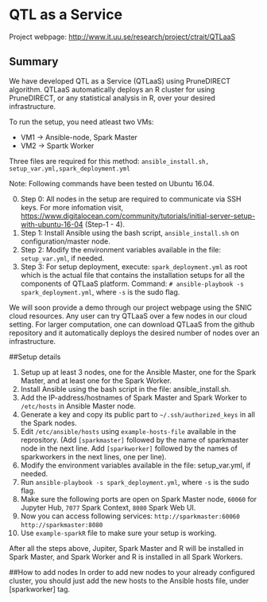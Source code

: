 # QTL as a Service

Project webpage: http://www.it.uu.se/research/project/ctrait/QTLaaS

## Summary
We have developed QTL as a Service (QTLaaS) using PruneDIRECT algorithm. QTLaaS automatically deploys an R cluster for using PruneDIRECT, or any statistical analysis in R, over your desired infrastructure.

To run the setup, you need atleast two VMs:
 - VM1 -> Ansible-node, Spark Master
 - VM2 -> Spartk Worker
 
Three files are required for this method: `ansible_install.sh, setup_var.yml,spark_deployment.yml`

Note: Following commands have been tested on Ubuntu 16.04.  

0. Step 0: All nodes in the setup are required to communicate via SSH keys. For more infomation visit,  https://www.digitalocean.com/community/tutorials/initial-server-setup-with-ubuntu-16-04 (Step-1 - 4).  
1. Step 1: Install Ansible using the bash script, `ansible_install.sh` on configuration/master node.
2. Step 2: Modify the environment variables available in the file: `setup_var.yml`, if needed.
3. Step 3: For setup deployment, execute: `spark_deployment.yml` as root which is the actual file that contains the installation setups for all the components of QTLaaS platform. Command: `# ansible-playbook -s spark_deployment.yml`, where `-s` is the sudo flag. 

We will soon provide a demo through our project webpage using the SNIC cloud resources. Any user can try QTLaaS over a few nodes in our cloud setting. For larger computation, one can download QTLaaS from the github repository and it automatically deploys the desired number of nodes over an infrastructure.

##Setup details

1. Setup up at least 3 nodes, one for the Ansible Master, one for the Spark Master, and at least one for the Spark Worker. 
2. Install Ansible using the bash script in the file: ansible_install.sh.
3. Add the IP-address/hostnames of Spark Master and Spark Worker to 
`/etc/hosts`
in Ansible Master node.
4. Generate a key and copy its public part to `~/.ssh/authorized_keys` in all the Spark nodes.
5. Edit `/etc/ansible/hosts` using `example-hosts-file` available in the reprository. (Add `[sparkmaster]` followed by the name of sparkmaster node in the next line. Add `[sparkworker]` followed by the names of sparkworkers in the next lines, one per line).
6. Modify the environment variables available in the file: setup_var.yml, if needed.
7. Run `ansible-playbook -s spark_deployment.yml`, where `-s` is the sudo flag.
8. Make sure the following ports are open on Spark Master node, `60060` for Jupyter Hub, `7077` Spark Context, `8080` Spark Web UI.
9. Now you can access following services: 
`http://sparkmaster:60060`
`http://sparkmaster:8080`
10. Use `example-sparkR` file to make sure your setup is working. 

After all the steps above, Jupiter, Spark Master and R will be installed in Spark Master, and Spark Worker and R is installed in all Spark Workers.

##How to add nodes
In order to add new nodes to your already configured cluster, you should just add the new hosts to the Ansible hosts file, under [sparkworker] tag.

